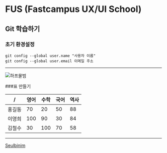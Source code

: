 # FUS (Fastcampus UX/UI School)
## Git 학습하기
### 초기 환경설정
```
git config --global user.name "사용자 이름"
git config --global user.email 이메일 주소
```
---
![하프물범](http://images.huffingtonpost.com/2016-04-29-1461897831-6923833-HarpSealPupGulfofSt.LawrenceCanada_JohnDeJong1.jpg "하프물범")

###표 만들기

| /      | 영어 | 수학 | 국어 | 역사 |
|--------|------|------|------|------|
| 홍길동 | 70   | 20   | 50   | 88   |
| 이영희 | 100  | 90   | 30   | 84   |
| 김철수 | 30   | 100  | 70   | 58   |

---

[Seulbinim](http://github.com/seulbinim/)